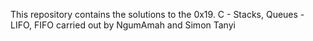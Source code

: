 This repository contains the solutions to the 0x19. C - Stacks, Queues - LIFO, FIFO carried out by NgumAmah and Simon Tanyi
